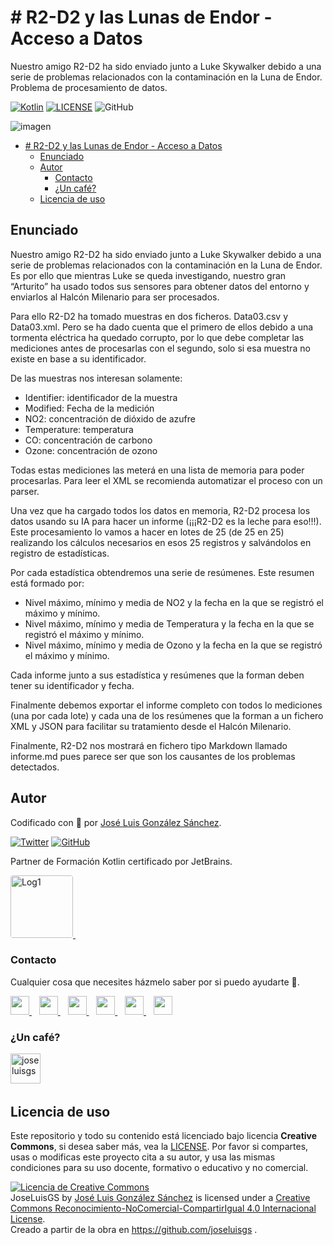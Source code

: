 # # R2-D2 y las Lunas de Endor - Acceso a Datos

Nuestro amigo R2-D2 ha sido enviado junto a Luke Skywalker debido a una serie de problemas relacionados con la contaminación en la Luna de Endor. Problema de procesamiento de datos.

[![Kotlin](https://img.shields.io/badge/Code-Kotlin-blueviolet)](https://kotlinlang.org/)
[![LICENSE](https://img.shields.io/badge/License-CC-%23e64545)](https://joseluisgs.github.io/docs/license/)
![GitHub](https://img.shields.io/github/last-commit/joseluisgs/R2D2-Endor-AccesoDatos-Kotlin)

![imagen](https://cdnb.artstation.com/p/assets/images/images/016/922/017/large/serhii-sirenko-r2-art-3.jpg)

- [# R2-D2 y las Lunas de Endor - Acceso a Datos](#-r2-d2-y-las-lunas-de-endor---acceso-a-datos)
  - [Enunciado](#enunciado)
  - [Autor](#autor)
    - [Contacto](#contacto)
    - [¿Un café?](#un-café)
  - [Licencia de uso](#licencia-de-uso)

## Enunciado
Nuestro amigo R2-D2 ha sido enviado junto a Luke Skywalker debido a una serie de problemas relacionados con la contaminación en la Luna de Endor. Es por ello que mientras Luke se queda investigando, nuestro gran “Arturito” ha usado todos sus sensores para obtener datos del entorno y enviarlos al Halcón Milenario para ser procesados.

Para ello R2-D2 ha tomado muestras en dos ficheros. Data03.csv y Data03.xml. Pero se ha dado cuenta que el primero de ellos debido a una tormenta eléctrica ha quedado corrupto, por lo que debe completar las mediciones antes de procesarlas con el segundo, solo si esa muestra no existe en base a su identificador.

De las muestras nos interesan solamente:

- Identifier: identificador de la muestra
- Modified: Fecha de la medición
- NO2: concentración de dióxido de azufre
- Temperature: temperatura
- CO: concentración de carbono
- Ozone: concentración de ozono

Todas estas mediciones las meterá en una lista de memoria para poder procesarlas. Para leer el XML se recomienda automatizar el proceso con un parser.

Una vez que ha cargado todos los datos en memoria, R2-D2 procesa los datos usando su IA para hacer un informe (¡¡¡R2-D2 es la leche para eso!!!). Este procesamiento lo vamos a hacer en lotes de 25 (de 25 en 25) realizando los cálculos necesarios en esos 25 registros y salvándolos en registro de estadísticas.

Por cada estadística obtendremos una serie de resúmenes. Este resumen está formado por:
- Nivel máximo, mínimo y media de NO2 y la fecha en la que se registró el máximo y mínimo.
- Nivel máximo, mínimo y media de  Temperatura y la fecha en la que se registró el máximo y mínimo.
- Nivel máximo, mínimo y media de Ozono y la fecha en la que se registró el máximo y mínimo.

Cada informe junto a sus estadística y resúmenes que la forman deben tener su identificador y fecha. 

Finalmente debemos exportar el informe completo con todos lo mediciones (una por cada lote) y cada una de los resúmenes que la forman a un fichero XML y JSON para facilitar su tratamiento desde el Halcón Milenario.

Finalmente, R2-D2 nos mostrará en fichero tipo Markdown llamado informe.md pues parece ser que son los causantes de los problemas detectados.

## Autor

Codificado con :sparkling_heart: por [José Luis González Sánchez](https://twitter.com/joseluisgonsan).

[![Twitter](https://img.shields.io/twitter/follow/joseluisgonsan?style=social)](https://twitter.com/joseluisgonsan)
[![GitHub](https://img.shields.io/github/followers/joseluisgs?style=social)](https://github.com/joseluisgs)

Partner de Formación Kotlin certificado por JetBrains.

 <a href="https://www.jetbrains.com/es-es/company/partners/kotlin/" target="_blank"> 
    <img loading="lazy" style="border-radius: 0.25rem;" 
      src="https://i.imgur.com/Ca7Yu1B.png" alt="Log1" height="100"
      borderRadius='1rem' boxShadow = '0 5px 18px rgba(0,0,0,0.3)'>
  </a> &nbsp;

### Contacto

<p>
  Cualquier cosa que necesites házmelo saber por si puedo ayudarte 💬.
</p>
<p>
 <a href="https://joseluisgs.github.io/" target="_blank">
        <img src="https://joseluisgs.github.io/img/favicon.png" 
    height="30">
    </a>  &nbsp;&nbsp;
    <a href="https://github.com/joseluisgs" target="_blank">
        <img src="https://distreau.com/github.svg" 
    height="30">
    </a> &nbsp;&nbsp;
        <a href="https://twitter.com/joseluisgonsan" target="_blank">
        <img src="https://i.imgur.com/U4Uiaef.png" 
    height="30">
    </a> &nbsp;&nbsp;
    <a href="https://www.linkedin.com/in/joseluisgonsan" target="_blank">
        <img src="https://upload.wikimedia.org/wikipedia/commons/thumb/c/ca/LinkedIn_logo_initials.png/768px-LinkedIn_logo_initials.png" 
    height="30">
    </a>  &nbsp;&nbsp;
    <a href="https://discordapp.com/users/joseluisgs#3560" target="_blank">
        <img src="https://logodownload.org/wp-content/uploads/2017/11/discord-logo-4-1.png" 
    height="30"> 
    </a> &nbsp;&nbsp;
    <a href="https://g.dev/joseluisgs" target="_blank">
        <img loading="lazy" src="https://googlediscovery.com/wp-content/uploads/google-developers.png" 
    height="30">
    </a>    
</p>

### ¿Un café?

<p><a href="https://www.buymeacoffee.com/joseluisgs"> <img align="left" src="https://cdn.buymeacoffee.com/buttons/v2/default-blue.png" height="48" alt="joseluisgs" /></a></p><br><br><br>

## Licencia de uso

Este repositorio y todo su contenido está licenciado bajo licencia **Creative Commons**, si desea saber más, vea
la [LICENSE](https://joseluisgs.github.io/docs/license/). Por favor si compartes, usas o modificas este proyecto cita a
su autor, y usa las mismas condiciones para su uso docente, formativo o educativo y no comercial.

<a rel="license" href="http://creativecommons.org/licenses/by-nc-sa/4.0/"><img alt="Licencia de Creative Commons" style="border-width:0" src="https://i.creativecommons.org/l/by-nc-sa/4.0/88x31.png" /></a><br /><span xmlns:dct="http://purl.org/dc/terms/" property="dct:title">
JoseLuisGS</span>
by <a xmlns:cc="http://creativecommons.org/ns#" href="https://joseluisgs.github.io/" property="cc:attributionName" rel="cc:attributionURL">
José Luis González Sánchez</a> is licensed under
a <a rel="license" href="http://creativecommons.org/licenses/by-nc-sa/4.0/">Creative Commons
Reconocimiento-NoComercial-CompartirIgual 4.0 Internacional License</a>.<br />Creado a partir de la obra
en <a xmlns:dct="http://purl.org/dc/terms/" href="https://github.com/joseluisgs" rel="dct:source">https://github.com/joseluisgs</a>
.